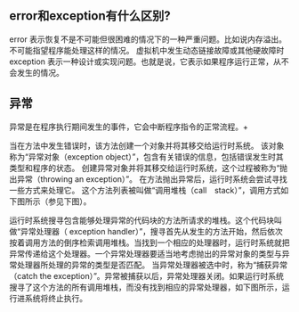 ## error和exception有什么区别?

error 表示恢复不是不可能但很困难的情况下的一种严重问题。比如说内存溢出。不可能指望程序能处理这样的情况。
虚拟机中发生动态链接故障或其他硬故障时
exception 表示一种设计或实现问题。也就是说，它表示如果程序运行正常，从不会发生的情况。

## 异常
异常是在程序执行期间发生的事件，它会中断程序指令的正常流程。+

当在方法中发生错误时，该方法创建一个对象并将其移交给运行时系统。 该对象称为“异常对象（exception object）”，包含有关错误的信息，包括错误发生时其类型和程序的状态。 创建异常对象并将其移交给运行时系统，这个过程被称为“抛出异常（throwing an exception）”。
在方法抛出异常后，运行时系统会尝试寻找一些方式来处理它。 这个方法列表被叫做“调用堆栈（call　stack）”，调用方式如下图所示（参见下图）。

运行时系统搜寻包含能够处理异常的代码块的方法所请求的堆栈。这个代码块叫做“异常处理器（ exception handler）”，搜寻首先从发生的方法开始，然后依次按着调用方法的倒序检索调用堆栈。当找到一个相应的处理器时，运行时系统就把异常传递给这个处理器。一个异常处理器要适当地考虑抛出的异常对象的类型与异常处理器所处理的异常的类型是否匹配。
当异常处理器被选中时，称为“捕获异常（catch the exception）”。异常被捕获以后，异常处理器关闭。如果运行时系统搜寻了这个方法的所有调用堆栈，而没有找到相应的异常处理器，如下图所示，运行进系统将终止执行。